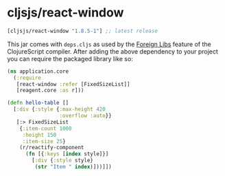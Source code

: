 # cljsjs/react-window

[](dependency)
```clojure
[cljsjs/react-window "1.8.5-1"] ;; latest release
```
[](/dependency)

This jar comes with `deps.cljs` as used by the [Foreign Libs][flibs] feature
of the ClojureScript compiler. After adding the above dependency to your project
you can require the packaged library like so:

```clojure
(ns application.core
  (:require
   [react-window :refer [FixedSizeList]]
   [reagent.core :as r]))

(defn hello-table []
  [:div {:style {:max-height 420
                 :overflow :auto}}
   [:> FixedSizeList
    {:item-count 1000
     :height 150
     :item-size 25}
    (r/reactify-component
      (fn [{:keys [index style]}]
        [:div {:style style}
         (str "Item " index)]))]])
```

[flibs]: https://clojurescript.org/reference/packaging-foreign-deps
